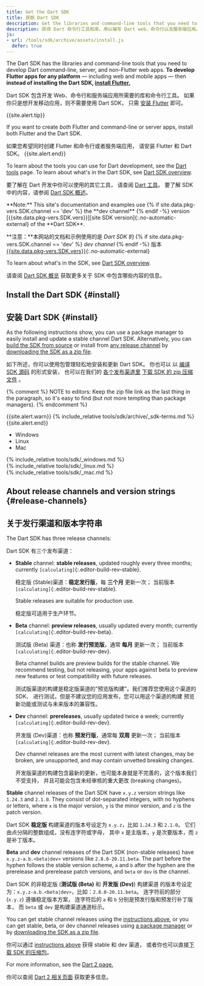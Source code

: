 ```yaml
---
title: Get the Dart SDK
title: 获取 Dart SDK
description: Get the libraries and command-line tools that you need to develop Dart web, command-line, and server apps.
description: 获得 Dart 命令行工具和库，用以编写 Dart web，命令行以及服务端应用。
js:
- url: /tools/sdk/archive/assets/install.js
  defer: true
---
```


The Dart SDK has the libraries and command-line tools that you need to develop
Dart command-line, server, and non-Flutter web apps.
**To develop Flutter apps for any platform** —
including web and mobile apps —
then **instead of installing the Dart SDK,
[install Flutter.][flutter]**

Dart SDK 包含开发 Web、命令行和服务端应用所需要的库和命令行工具。
如果你只是想开发移动应用，则不需要使用 Dart SDK，
只需 [安装 Flutter][flutter] 即可。

{{site.alert.tip}}

  If you want to create _both_ Flutter and command-line or server apps,
  install both Flutter and the Dart SDK.
  
  如果您希望同时创建 Flutter 和命令行或者服务端应用，
  请安装 Flutter 和 Dart SDK。
{{site.alert.end}}

To learn about the tools you can use for Dart development, see
the [Dart tools](/tools) page.
To learn about what's in the Dart SDK, see [Dart SDK overview](/tools/sdk).

要了解在 Dart 开发中你可以使用的其它工具，
请查阅 [Dart 工具]({{site.dartlang}}/tools)。
要了解 SDK 中的内容，请参阅 [Dart SDK 概述](/tools/sdk)。

<aside class="alert alert-info" markdown="1">
  **Note:** This site's documentation and examples use
  {% if site.data.pkg-vers.SDK.channel == 'dev' %} the **dev channel** {% endif -%}
  version [{{site.data.pkg-vers.SDK.vers}}][site SDK version]{:.no-automatic-external}
  of the **Dart SDK**.

  **注意：**本网站的文档和示例使用的是 _Dart SDK_ 的 
  {% if site.data.pkg-vers.SDK.channel == 'dev' %} _dev channel_ {% endif -%} 版本 
  [{{site.data.pkg-vers.SDK.vers}}][site SDK version]{:.no-automatic-external}
</aside>


To learn about what's in the SDK, see [Dart SDK overview](/tools/sdk).

请查阅 [Dart SDK 概览](/tools/sdk) 获取更多关于 SDK 中包含哪些内容的信息。

## Install the Dart SDK {#install}

## 安装 Dart SDK {#install}

As the following instructions show,
you can use a package manager
to easily install and update a stable channel Dart SDK.
Alternatively, you can
[build the SDK from source][] or install from
[any release channel](#release-channels) by
[downloading the SDK as a zip file][].

如下所述，你可以使用包管理轻松地安装和更新 Dart SDK。
你也可以 以 [编译 SDK 源码][build the SDK from source] 的形式安装，
也可以在我们的 [各个发布渠道里](#release-channels) 
[下载 SDK 的 zip 压缩文件][downloading the SDK as a zip file] 。

{% comment %}
NOTE to editors: Keep the zip file link as the last thing in the paragraph,
so it's easy to find (but not more tempting than package managers).
{% endcomment %}

{{site.alert.warn}}
  {% include_relative tools/sdk/archive/_sdk-terms.md %}
{{site.alert.end}}

<ul class="tabs__top-bar">
  <li class="tab-link current" data-tab="tab-sdk-install-windows">Windows</li>
  <li class="tab-link" data-tab="tab-sdk-install-linux">Linux</li>
  <li class="tab-link" data-tab="tab-sdk-install-mac">Mac</li>
</ul>
<div id="tab-sdk-install-windows" class="tabs__content current" markdown="1">
{% include_relative tools/sdk/_windows.md %}
</div>
<div id="tab-sdk-install-linux" class="tabs__content" markdown="1">
{% include_relative tools/sdk/_linux.md %}
</div>
<div id="tab-sdk-install-mac" class="tabs__content" markdown="1">
{% include_relative tools/sdk/_mac.md %}
</div>

## About release channels and version strings {#release-channels}

## 关于发行渠道和版本字符串

The Dart SDK has three release channels:

Dart SDK 有三个发布渠道：

* **Stable** channel: **stable releases**, updated roughly every three months;
  currently `[calculating]`{:.editor-build-rev-stable}.

  稳定版 (Stable)渠道：**稳定发行版**，每 **三个月** 更新一次；
  当前版本 `[calculating]`{:.editor-build-rev-stable}.
  
  Stable releases are suitable for production use.
  
  稳定版可适用于生产环节。
  
* **Beta** channel: **preview releases**, usually updated every month;
  currently `[calculating]`{:.editor-build-rev-beta}.

  测试版 (Beta) 渠道：也称 **发行预览版**，通常 **每月** 更新一次；
  当前版本 `[calculating]`{:.editor-build-rev-dev}.
  
  Beta channel builds are preview builds for the stable channel. We recommend
  testing, but not releasing, your apps against beta to preview new features or
  test compatibility with future releases.
  
  测试版渠道的构建是稳定版渠道的“预览版构建”。我们推荐您使用这个渠道的 SDK、
  进行测试，但是不建议您的应用发布，您可以用这个渠道的构建
  预览新功能或测试与未来版本的兼容性。
  
* **Dev** channel: **prereleases**, usually updated twice a week;
  currently `[calculating]`{:.editor-build-rev-dev}.

  开发版 (Dev)渠道：也称 **预发行版**，通常每 **双周** 更新一次；
  当前版本 `[calculating]`{:.editor-build-rev-dev}.
  
  Dev channel releases are the most current with latest changes, may be broken,
  are unsupported, and may contain unvetted breaking changes.
  
  开发版渠道的构建包含最新的更新，也可能本身就是不完善的，这个版本我们不受支持，
  并且可能会包含未经审核的重大更改 (breaking changes)。

**Stable** channel releases of the Dart SDK have `x.y.z` version strings like
`1.24.3` and `2.1.0`. They consist of dot-separated integers, with no hyphens or
letters, where `x` is the major version, `y` is the minor version, and `z` is
the patch version.

Dart SDK **稳定版** 构建渠道的版本号设定为 `x.y.z`，比如 `1.24.3` 和 `2.1.0`。
它们由点分隔的整数组成，没有连字符或字母，
其中 `x` 是主版本，`y` 是次要版本，而 `z` 是补丁版本。

**Beta** and **dev** channel releases of the Dart SDK (non-stable releases) have
`x.y.z-a.b.<beta|dev>` versions like `2.8.0-20.11.beta`. The part before the
hyphen follows the stable version scheme, `a` and `b` after the hyphen are the
prerelease and prerelease patch versions, and `beta` or `dev` is the channel.

Dart SDK 的非稳定版 (**测试版 (Beta)** 和 **开发版 (Dev)**) 构建渠道
的版本号设定为：`x.y.z-a.b.<beta|dev>`，比如：`2.8.0-20.11.beta`。
连字符前的部分 (`x.y.z`) 遵循稳定版本方案，
连字符后的 `a` 和 `b` 分别是预发行版和预发行补丁版本，
而 `beta` 或 `dev` 是构建渠道通道标示。

You can get stable channel releases using
the [instructions above](#install), or you can
get stable, beta, or dev channel releases
using [a package manager][]
or by [downloading the SDK as a zip file][].

你可以通过 [instructions above](#install) 获得 stable 和 dev 渠道，
或者你也可以直接[下载 SDK 的压缩包](/tools/sdk/archive)。

For more information, see the [Dart 2 page.][Dart 2]

你可以查阅 [Dart 2 相关页面][Dart 2] 获取更多信息。

[SDK constraints]: /tools/pub/pubspec#sdk-constraints
[Dart 2]: /dart-2
[build the SDK from source]: https://github.com/dart-lang/sdk/wiki/Building
[Dart libraries]: /guides/libraries/library-tour
[downloading the SDK as a zip file]: /tools/sdk/archive
[flutter]: https://flutter.cn/docs/get-started/install
[site SDK version]: {{site.dart_api}}/{{site.data.pkg-vers.SDK.channel}}/{{site.data.pkg-vers.SDK.vers}}/index.html
[a package manager]: https://github.com/dart-lang/sdk/wiki/Installing-beta-and-dev-releases-with-brew,-choco,-and-apt-get
